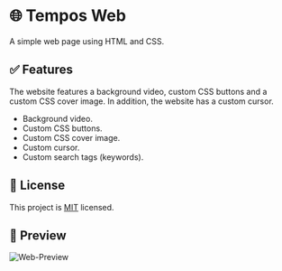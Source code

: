 # 🌐 Tempos Web
A simple web page using HTML and CSS.

## ✅ Features
The website features a background video, custom CSS buttons and a custom CSS cover image. In addition, the website has a custom cursor.
- Background video.
- Custom CSS buttons.
- Custom CSS cover image.
- Custom cursor.
- Custom search tags (keywords).

## 📝 License

This project is [MIT](LICENSE) licensed.

## 👀 Preview
   ![Web-Preview](https://i.imgur.com/PrQN3HP.png)
